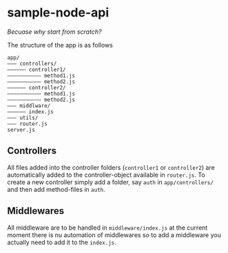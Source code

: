 # sample-node-api

_Becuase why start from scratch?_

The structure of the app is as follows

```
app/
––– controllers/
–––––– controller1/
––––––––––– method1.js
––––––––––– method2.js
–––––– controller2/
––––––––––– method1.js
––––––––––– method2.js
––– middlware/
–––––– index.js
––– utils/
––– router.js
server.js
```

## Controllers

All files added into the controller folders (`controller1` or `controller2`) are automatically added to the controller-object available in `router.js`. To create a new controller simply add a folder, say `auth` in `app/controllers/` and then add method-files in `auth`.

## Middlewares

All middleware are to be handled in `middleware/index.js` at the current moment there is nu automation of middlewares so to add a middleware you actually need to add it to the `index.js`. 
